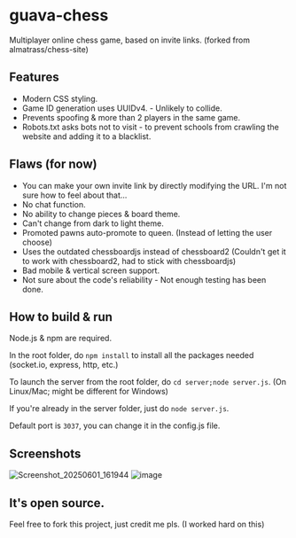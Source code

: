 
# guava-chess
 Multiplayer online chess game, based on invite links. (forked from almatrass/chess-site)

## Features
 - Modern CSS styling.
 - Game ID generation uses UUIDv4. - Unlikely to collide.
 - Prevents spoofing & more than 2 players in the same game.
 - Robots.txt asks bots not to visit - to prevent schools from crawling the website and adding it to a blacklist.

## Flaws (for now)
- You can make your own invite link by directly modifying the URL. I'm not sure how to feel about that...
- No chat function.
- No ability to change pieces & board theme.
- Can't change from dark to light theme.
- Promoted pawns auto-promote to queen. (Instead of letting the user choose)
- Uses the outdated chessboardjs instead of chessboard2 (Couldn't get it to work with chessboard2, had to stick with chessboardjs)
- Bad mobile & vertical screen support.
- Not sure about the code's reliability - Not enough testing has been done.

## How to build & run
Node.js & npm are required.

In the root folder, do `npm install` to install all the packages needed (socket.io, express, http, etc.)

To launch the server from the root folder, do `cd server;node server.js`. (On Linux/Mac; might be different for Windows)

If you're already in the server folder, just do `node server.js`.

Default port is `3037`, you can change it in the config.js file.

## Screenshots
![Screenshot_20250601_161944](https://github.com/user-attachments/assets/ac98e175-0396-44d5-aade-e07da801f6e4)
![image](https://github.com/user-attachments/assets/0ea6b9d3-71ab-4453-a810-751afafc4309)

## It's open source.
Feel free to fork this project, just credit me pls. (I worked hard on this)
